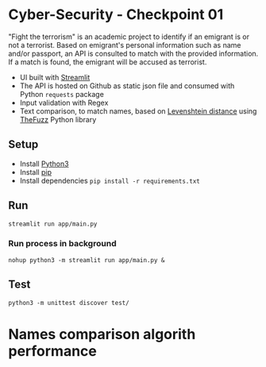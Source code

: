# Cyber-Security - Checkpoint 01

"Fight the terrorism" is an academic project to identify if an emigrant is or not a terrorist. Based on emigrant's
personal information such as name and/or passport, an API is consulted to match with the provided information. If a
match is found, the emigrant will be accused as terrorist.

- UI built with [Streamlit](https://docs.streamlit.io/)
- The API is hosted on Github as static json file and consumed with Python `requests` package
- Input validation with Regex
- Text comparison, to match names, based on [Levenshtein distance](https://en.wikipedia.org/wiki/Levenshtein_distance)
  using [TheFuzz](https://github.com/seatgeek/thefuzz) Python library

## Setup

- Install [Python3](https://www.python.org/downloads/)
- Install [pip](https://pip.pypa.io/en/stable/installation/)
- Install dependencies `pip install -r requirements.txt`

## Run

`streamlit run app/main.py`

### Run process in background

`nohup python3 -m streamlit run app/main.py &`

## Test

`python3 -m unittest discover test/`

# Names comparison algorith performance

